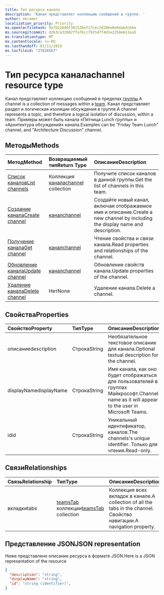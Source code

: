 ```yaml
---
title: Тип ресурса канала
description: 'Канал представляет коллекцию сообщений в группе. '
author: nkramer
localization_priority: Priority
ms.openlocfilehash: 9a7b12646f36152bef17cec2d206e8e84abdcbbe
ms.sourcegitcommit: d2b3ca32602ffa76cc7925d7f4d1e2258e611ea5
ms.translationtype: MT
ms.contentlocale: ru-RU
ms.lasthandoff: 01/11/2019
ms.locfileid: "27826567"
---
```

# <a name="channel-resource-type"></a><span data-ttu-id="0adf2-103">Тип ресурса канала</span><span class="sxs-lookup"><span data-stu-id="0adf2-103">channel resource type</span></span>



<span data-ttu-id="0adf2-104">Канал представляет коллекцию сообщений в пределах [группы](../resources/team.md).</span><span class="sxs-lookup"><span data-stu-id="0adf2-104">A channel is a collection of messages within a [team](../resources/team.md).</span></span> <span data-ttu-id="0adf2-105">Канал представляет раздел и логическая изоляции обсуждения в группе.</span><span class="sxs-lookup"><span data-stu-id="0adf2-105">A channel represents a topic, and therefore a logical isolation of discussion, within a team.</span></span> <span data-ttu-id="0adf2-106">Примеры может быть канала «Пятница Lunch группы» и «Архитектура обсуждений» канала.</span><span class="sxs-lookup"><span data-stu-id="0adf2-106">Examples can be "Friday Team Lunch" channel, and "Architecture Discussion" channel.</span></span>


## <a name="methods"></a><span data-ttu-id="0adf2-107">Методы</span><span class="sxs-lookup"><span data-stu-id="0adf2-107">Methods</span></span>

| <span data-ttu-id="0adf2-108">Метод</span><span class="sxs-lookup"><span data-stu-id="0adf2-108">Method</span></span>       | <span data-ttu-id="0adf2-109">Возвращаемый тип</span><span class="sxs-lookup"><span data-stu-id="0adf2-109">Return Type</span></span>  |<span data-ttu-id="0adf2-110">Описание</span><span class="sxs-lookup"><span data-stu-id="0adf2-110">Description</span></span>|
|:---------------|:--------|:----------|
|[<span data-ttu-id="0adf2-111">Список каналов</span><span class="sxs-lookup"><span data-stu-id="0adf2-111">List channels</span></span>](../api/channel-list.md) | <span data-ttu-id="0adf2-112">Коллекция [канала](channel.md)</span><span class="sxs-lookup"><span data-stu-id="0adf2-112">[channel](channel.md) collection</span></span> | <span data-ttu-id="0adf2-113">Получите список каналов в данной группы.</span><span class="sxs-lookup"><span data-stu-id="0adf2-113">Get the list of channels in this team.</span></span>|
|[<span data-ttu-id="0adf2-114">Создание канала</span><span class="sxs-lookup"><span data-stu-id="0adf2-114">Create channel</span></span>](../api/channel-post.md) | [<span data-ttu-id="0adf2-115">канал</span><span class="sxs-lookup"><span data-stu-id="0adf2-115">channel</span></span>](channel.md) | <span data-ttu-id="0adf2-116">Создайте новый канал, включая отображаемое имя и описание.</span><span class="sxs-lookup"><span data-stu-id="0adf2-116">Create a new channel by including the display name and description.</span></span>|
|[<span data-ttu-id="0adf2-117">Получение канала</span><span class="sxs-lookup"><span data-stu-id="0adf2-117">Get channel</span></span>](../api/channel-get.md) | [<span data-ttu-id="0adf2-118">канал</span><span class="sxs-lookup"><span data-stu-id="0adf2-118">channel</span></span>](channel.md) | <span data-ttu-id="0adf2-119">Чтение свойства и связи канала.</span><span class="sxs-lookup"><span data-stu-id="0adf2-119">Read properties and relationships of the channel.</span></span>|
|[<span data-ttu-id="0adf2-120">Обновление канала</span><span class="sxs-lookup"><span data-stu-id="0adf2-120">Update channel</span></span>](../api/channel-patch.md) | [<span data-ttu-id="0adf2-121">канал</span><span class="sxs-lookup"><span data-stu-id="0adf2-121">channel</span></span>](channel.md) | <span data-ttu-id="0adf2-122">Обновление свойств канала.</span><span class="sxs-lookup"><span data-stu-id="0adf2-122">Update properties of the channel.</span></span>|
|[<span data-ttu-id="0adf2-123">Удаление канала</span><span class="sxs-lookup"><span data-stu-id="0adf2-123">Delete channel</span></span>](../api/channel-delete.md) | <span data-ttu-id="0adf2-124">Нет</span><span class="sxs-lookup"><span data-stu-id="0adf2-124">None</span></span> | <span data-ttu-id="0adf2-125">Удаление канала.</span><span class="sxs-lookup"><span data-stu-id="0adf2-125">Delete a channel.</span></span>|

## <a name="properties"></a><span data-ttu-id="0adf2-126">Свойства</span><span class="sxs-lookup"><span data-stu-id="0adf2-126">Properties</span></span>
| <span data-ttu-id="0adf2-127">Свойство</span><span class="sxs-lookup"><span data-stu-id="0adf2-127">Property</span></span>     | <span data-ttu-id="0adf2-128">Тип</span><span class="sxs-lookup"><span data-stu-id="0adf2-128">Type</span></span>   |<span data-ttu-id="0adf2-129">Описание</span><span class="sxs-lookup"><span data-stu-id="0adf2-129">Description</span></span>|
|:---------------|:--------|:----------|
|<span data-ttu-id="0adf2-130">описание</span><span class="sxs-lookup"><span data-stu-id="0adf2-130">description</span></span>|<span data-ttu-id="0adf2-131">Строка</span><span class="sxs-lookup"><span data-stu-id="0adf2-131">String</span></span>|<span data-ttu-id="0adf2-132">Необязательное текстовое описание для канала.</span><span class="sxs-lookup"><span data-stu-id="0adf2-132">Optional textual description for the channel.</span></span>|
|<span data-ttu-id="0adf2-133">displayName</span><span class="sxs-lookup"><span data-stu-id="0adf2-133">displayName</span></span>|<span data-ttu-id="0adf2-134">Строка</span><span class="sxs-lookup"><span data-stu-id="0adf2-134">String</span></span>|<span data-ttu-id="0adf2-135">Имя канала, как оно будет отображаться для пользователей в группах Майкрософт.</span><span class="sxs-lookup"><span data-stu-id="0adf2-135">Channel name as it will appear to the user in Microsoft Teams.</span></span>|
|<span data-ttu-id="0adf2-136">id</span><span class="sxs-lookup"><span data-stu-id="0adf2-136">id</span></span>|<span data-ttu-id="0adf2-137">Строка</span><span class="sxs-lookup"><span data-stu-id="0adf2-137">String</span></span>|<span data-ttu-id="0adf2-138">Уникальный идентификатор, каналов.</span><span class="sxs-lookup"><span data-stu-id="0adf2-138">The channels's unique identifier.</span></span> <span data-ttu-id="0adf2-139">Только для чтения.</span><span class="sxs-lookup"><span data-stu-id="0adf2-139">Read-only.</span></span>|

## <a name="relationships"></a><span data-ttu-id="0adf2-140">Связи</span><span class="sxs-lookup"><span data-stu-id="0adf2-140">Relationships</span></span>
| <span data-ttu-id="0adf2-141">Связь</span><span class="sxs-lookup"><span data-stu-id="0adf2-141">Relationship</span></span> | <span data-ttu-id="0adf2-142">Тип</span><span class="sxs-lookup"><span data-stu-id="0adf2-142">Type</span></span>   |<span data-ttu-id="0adf2-143">Описание</span><span class="sxs-lookup"><span data-stu-id="0adf2-143">Description</span></span>|
|:---------------|:--------|:----------|
|<span data-ttu-id="0adf2-144">вкладки</span><span class="sxs-lookup"><span data-stu-id="0adf2-144">tabs</span></span>|<span data-ttu-id="0adf2-145">[teamsTab](../resources/teamstab.md) коллекции</span><span class="sxs-lookup"><span data-stu-id="0adf2-145">[teamsTab](../resources/teamstab.md) collection</span></span>|<span data-ttu-id="0adf2-146">Коллекция всех вкладок в канале.</span><span class="sxs-lookup"><span data-stu-id="0adf2-146">A collection of all the tabs in the channel.</span></span> <span data-ttu-id="0adf2-147">Свойство навигации.</span><span class="sxs-lookup"><span data-stu-id="0adf2-147">A navigation property.</span></span>|


## <a name="json-representation"></a><span data-ttu-id="0adf2-148">Представление JSON</span><span class="sxs-lookup"><span data-stu-id="0adf2-148">JSON representation</span></span>

<span data-ttu-id="0adf2-149">Ниже представлено описание ресурса в формате JSON.</span><span class="sxs-lookup"><span data-stu-id="0adf2-149">Here is a JSON representation of the resource</span></span>

<!-- {
  "blockType": "resource",
  "optionalProperties": [
    "chatthreads"
  ],
  "keyProperty": "id",
  "@odata.type": "microsoft.graph.channel"
}-->

```json
{
  "description": "string",
  "displayName": "string",
  "id": "string (identifier)",
}

```


<!-- uuid: 8fcb5dbc-d5aa-4681-8e31-b001d5168d79
2015-10-25 14:57:30 UTC -->
<!-- {
  "type": "#page.annotation",
  "description": "channel resource",
  "keywords": "",
  "section": "documentation",
  "tocPath": ""
}-->

